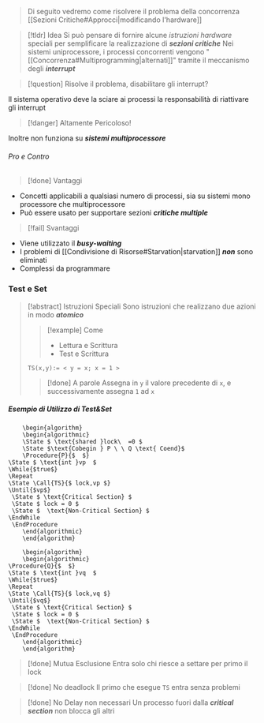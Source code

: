 >Di seguito vedremo come risolvere il problema della concorrenza [[Sezioni Critiche#Approcci|modificando l'hardware]]

>[!tldr] Idea
>Si può pensare di fornire alcune *istruzioni hardware* speciali per semplificare la realizzazione di ***sezioni critiche***
>Nei sistemi uniprocessore, i processi concorrenti vengono "[[Concorrenza#Multiprogramming|alternati]]" tramite il meccanismo degli ***interrupt***

>[!question] Risolve il problema, disabilitare gli interrupt?

Il sistema operativo deve la sciare ai processi la responsabilità di riattivare gli interrupt
>[!danger] Altamente Pericoloso!

Inoltre non funziona su ***sistemi multiprocessore***

###### Pro e Contro
>[!done] Vantaggi

- Concetti applicabili a qualsiasi numero di processi, sia su sistemi mono processore che multiprocessore
- Può essere usato per supportare sezioni ***critiche multiple***

>[!fail] Svantaggi

- Viene utilizzato il ***busy-waiting***
- I problemi di [[Condivisione di Risorse#Starvation|starvation]] ***non*** sono eliminati
- Complessi da programmare
### Test e Set
>[!abstract] Istruzioni Speciali
>Sono istruzioni che realizzano due azioni in modo ***atomico***
>>[!example] Come
>>- Lettura e Scrittura
>>- Test e Scrittura
>
>`TS(x,y):= < y = x; x = 1 >`
>>[!done] A parole
>>Assegna in `y` il valore precedente di `x`, e successivamente assegna `1` ad `x`


##### Esempio di Utilizzo di Test&Set
```pseudo
	\begin{algorithm}
	\begin{algorithmic}
	\State $ \text{shared }lock\  =0 $
	\State $\text{Cobegin } P \ \ Q \text{ Coend}$
	\Procedure{P}{$  $}
\State $ \text{int }vp  $
\While{$true$}
\Repeat
\State \Call{TS}{$ lock,vp $}
\Until{$vp$}
 \State $ \text{Critical Section} $
 \State $ lock = 0 $
 \State $  \text{Non-Critical Section} $
\EndWhile
 \EndProcedure
	\end{algorithmic}
	\end{algorithm}
```

```pseudo
	\begin{algorithm}
	\begin{algorithmic}
\Procedure{Q}{$  $}
\State $ \text{int }vq  $
\While{$true$}
\Repeat
\State \Call{TS}{$ lock,vq $}
\Until{$vq$}
 \State $ \text{Critical Section} $
 \State $ lock = 0 $
 \State $  \text{Non-Critical Section} $
\EndWhile
 \EndProcedure
	\end{algorithmic}
	\end{algorithm}
```

>[!done] Mutua Esclusione
>Entra solo chi riesce a settare per primo il lock

>[!done] No deadlock
>Il primo che esegue `TS` entra senza problemi

>[!done] No Delay non necessari
>Un processo fuori dalla ***critical section*** non blocca gli altri

